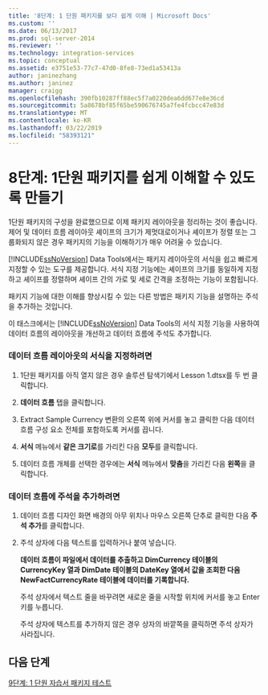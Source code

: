 ```yaml
---
title: '8단계: 1 단원 패키지를 보다 쉽게 이해 | Microsoft Docs'
ms.custom: ''
ms.date: 06/13/2017
ms.prod: sql-server-2014
ms.reviewer: ''
ms.technology: integration-services
ms.topic: conceptual
ms.assetid: e3751e53-77c7-47d0-8fe8-73ed1a53413a
author: janinezhang
ms.author: janinez
manager: craigg
ms.openlocfilehash: 390fb10287ff88ec5f7a0220dea6dd677e8e36cd
ms.sourcegitcommit: 5a8678bf85f65be590676745a7fe4fcbcc47e83d
ms.translationtype: MT
ms.contentlocale: ko-KR
ms.lasthandoff: 03/22/2019
ms.locfileid: "58393121"
---
```

# <a name="step-8-making-the-lesson-1-package-easier-to-understand"></a>8단계: 1단원 패키지를 쉽게 이해할 수 있도록 만들기
  1단원 패키지의 구성을 완료했으므로 이제 패키지 레이아웃을 정리하는 것이 좋습니다. 제어 및 데이터 흐름 레이아웃 셰이프의 크기가 제멋대로이거나 셰이프가 정렬 또는 그룹화되지 않은 경우 패키지의 기능을 이해하기가 매우 어려울 수 있습니다.  
  
 [!INCLUDE[ssNoVersion](../includes/ssnoversion-md.md)] Data Tools에서는 패키지 레이아웃의 서식을 쉽고 빠르게 지정할 수 있는 도구를 제공합니다. 서식 지정 기능에는 셰이프의 크기를 동일하게 지정하고 셰이프를 정렬하며 셰이프 간의 가로 및 세로 간격을 조정하는 기능이 포함됩니다.  
  
 패키지 기능에 대한 이해를 향상시킬 수 있는 다른 방법은 패키지 기능을 설명하는 주석을 추가하는 것입니다.  
  
 이 태스크에서는 [!INCLUDE[ssNoVersion](../includes/ssnoversion-md.md)] Data Tools의 서식 지정 기능을 사용하여 데이터 흐름의 레이아웃을 개선하고 데이터 흐름에 주석도 추가합니다.  
  
### <a name="to-format-the-layout-of-the-data-flow"></a>데이터 흐름 레이아웃의 서식을 지정하려면  
  
1.  1단원 패키지를 아직 열지 않은 경우 솔루션 탐색기에서 Lesson 1.dtsx를 두 번 클릭합니다.  
  
2.  **데이터 흐름** 탭을 클릭합니다.  
  
3.  Extract Sample Currency 변환의 오른쪽 위에 커서를 놓고 클릭한 다음 데이터 흐름 구성 요소 전체를 포함하도록 커서를 끕니다.  
  
4.  **서식** 메뉴에서 **같은 크기로**를 가리킨 다음 **모두**를 클릭합니다.  
  
5.  데이터 흐름 개체를 선택한 경우에는 **서식** 메뉴에서 **맞춤**을 가리킨 다음 **왼쪽**을 클릭합니다.  
  
### <a name="to-add-an-annotation-to-the-data-flow"></a>데이터 흐름에 주석을 추가하려면  
  
1.  데이터 흐름 디자인 화면 배경의 아무 위치나 마우스 오른쪽 단추로 클릭한 다음 **주석 추가**를 클릭합니다.  
  
2.  주석 상자에 다음 텍스트를 입력하거나 붙여 넣습니다.  
  
     **데이터 흐름이 파일에서 데이터를 추출하고 DimCurrency 테이블의 CurrencyKey 열과 DimDate 테이블의 DateKey 열에서 값을 조회한 다음 NewFactCurrencyRate 테이블에 데이터를 기록합니다.**  
  
     주석 상자에서 텍스트 줄을 바꾸려면 새로운 줄을 시작할 위치에 커서를 놓고 Enter 키를 누릅니다.  
  
     주석 상자에 텍스트를 추가하지 않은 경우 상자의 바깥쪽을 클릭하면 주석 상자가 사라집니다.  
  
## <a name="next-steps"></a>다음 단계  
 [9단계: 1 단원 자습서 패키지 테스트](../integration-services/lesson-1-9-testing-the-lesson-1-tutorial-package.md)  
  
  
